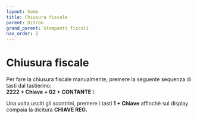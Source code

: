 ```yaml
---
layout: home
title: Chiusura fiscale
parent: Ditron
grand_parent: Stampanti fiscali
nav_order: 2
---
```



# Chiusura fiscale

Per fare la chiusura fiscale manualmente, premere la seguente sequenza di tasti dal tastierino: \
**2222 + Chiave + 02 + CONTANTE** \

Una volta usciti gli scontrini, premere i tasti  **1 + Chiave** affinchè sul display compaia la dicitura **CHIAVE REG.**

